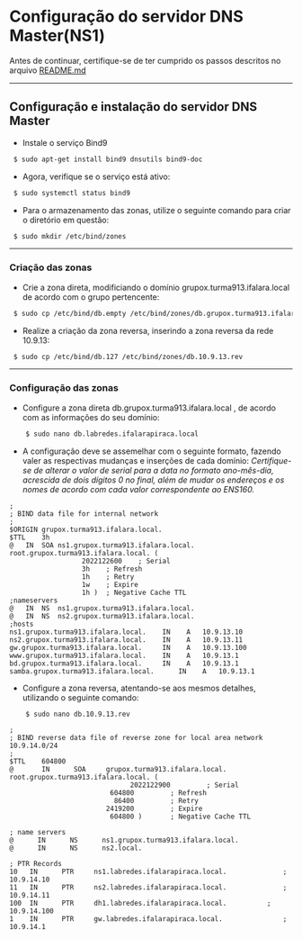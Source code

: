 # Configuração do servidor DNS Master(NS1)

Antes de continuar, certifique-se de ter cumprido os passos descritos no arquivo [README.md](https://github.com/eduardor0cha/projeto-final-inre/blob/main/README.md)

---

## Configuração e instalação do servidor DNS Master

* Instale o serviço Bind9 

```bash
 $ sudo apt-get install bind9 dnsutils bind9-doc 
```

* Agora, verifique se o serviço está ativo:

```bash
 $ sudo systemctl status bind9
```

* Para o armazenamento das zonas, utilize o seguinte comando para criar o diretório em questão:

```bash
 $ sudo mkdir /etc/bind/zones
```

---

### Criação das zonas

* Crie a zona direta, modificiando o domínio grupox.turma913.ifalara.local de acordo com o grupo pertencente:

```bash
 $ sudo cp /etc/bind/db.empty /etc/bind/zones/db.grupox.turma913.ifalara.local
```

* Realize a criação da zona reversa, inserindo a zona reversa da rede 10.9.13: 

```bash
 $ sudo cp /etc/bind/db.127 /etc/bind/zones/db.10.9.13.rev
```

---

### Configuração das zonas

* Configure a zona direta db.grupox.turma913.ifalara.local , de acordo com as informações do seu domínio:

```bash
    $ sudo nano db.labredes.ifalarapiraca.local 
```

* A configuração deve se assemelhar com o seguinte formato, fazendo valer as respectivas mudanças e inserções de cada domínio:
_Certifique-se de alterar o valor de serial para a data no formato ano-mês-dia, acrescida de dois dígitos 0 no final, além de mudar os endereços e os nomes de acordo com cada valor correspondente ao ENS160._

```
;
; BIND data file for internal network
;
$ORIGIN grupox.turma913.ifalara.local.
$TTL	3h
@	IN	SOA	ns1.grupox.turma913.ifalara.local. root.grupox.turma913.ifalara.local. (
			      2022122600	; Serial
			      3h	; Refresh
			      1h	; Retry
			      1w	; Expire
			      1h )	; Negative Cache TTL
;nameservers
@	IN	NS	ns1.grupox.turma913.ifalara.local.
@	IN	NS	ns2.grupox.turma913.ifalara.local.
;hosts
ns1.grupox.turma913.ifalara.local.	  IN	A	10.9.13.10
ns2.grupox.turma913.ifalara.local.	  IN	A	10.9.13.11
gw.grupox.turma913.ifalara.local.	  IN	A	10.9.13.100
www.grupox.turma913.ifalara.local.	  IN 	A	10.9.13.1   
bd.grupox.turma913.ifalara.local.	  IN 	A	10.9.13.1    
samba.grupox.turma913.ifalara.local.	  IN 	A	10.9.13.1    

```

* Configure a zona reversa, atentando-se aos mesmos detalhes, utilizando o seguinte comando:

```bash
    $ sudo nano db.10.9.13.rev
```

```
;
; BIND reverse data file of reverse zone for local area network 10.9.14.0/24
;
$TTL    604800
@       IN      SOA     grupox.turma913.ifalara.local. root.grupox.turma913.ifalara.local. (
                              2022122900         ; Serial
                         604800         ; Refresh
                          86400         ; Retry
                        2419200         ; Expire
                         604800 )       ; Negative Cache TTL

; name servers
@      IN      NS      ns1.grupox.turma913.ifalara.local.
@      IN      NS      ns2.local.

; PTR Records
10   IN      PTR     ns1.labredes.ifalarapiraca.local.              ; 10.9.14.10
11   IN      PTR     ns2.labredes.ifalarapiraca.local.              ; 10.9.14.11
100  IN      PTR     dh1.labredes.ifalarapiraca.local.    	    ; 10.9.14.100
1    IN      PTR     gw.labredes.ifalarapiraca.local.               ; 10.9.14.1
```
